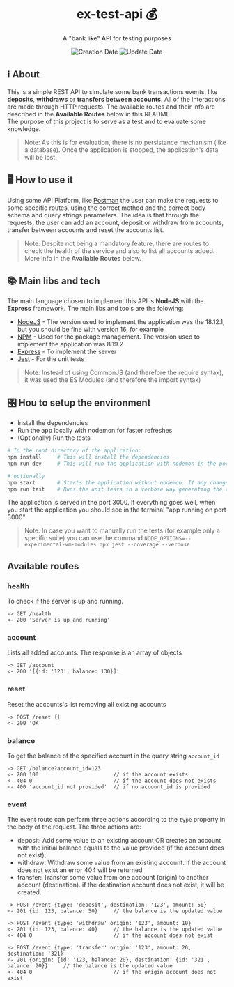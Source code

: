 <h1 align="center">
  ex-test-api 💰
</h1>
<p align="center">
A "bank like" API for testing purposes
</p>

<!-- Infos -->
<p align="center">
  <img src="https://img.shields.io/static/v1?labelColor=3818a8&color=777777&label=created%20at&message=Aug%202023" alt="Creation Date" />

  <img src="https://img.shields.io/github/last-commit/kruchelski/ex-test-api?label=updated%20at&labelColor=3818a8&color=777777" alt="Update Date" />

</p>

<div style="color:#333333">

## ℹ️ About

This is a simple REST API to simulate some bank transactions events, like **deposits**, **withdraws** or **transfers between accounts**. All of the interactions are made through HTTP requests. The available routes and their info are described in the **Available Routes** below in this README.  
The purpose of this project is to serve as a test and to evaluate some knowledge.

> Note: As this is for evaluation, there is no persistance mechanism (like a database). Once the application is stopped, the application's data will be lost.

## 🖥 How to use it

Using some API Platform, like [Postman](https://www.postman.com/) the user can make the requests to some specific routes, using the correct method and the correct body schema and query strings parameters. The idea is that through the requests, the user can add an account, deposit or withdraw from accounts, transfer between accounts and reset the accounts list.

> Note: Despite not being a mandatory feature, there are routes to check the health of the service and also to list all accounts added. More info in the **Available Routes** below.

## 📚 Main libs and tech

The main language chosen to implement this API is **NodeJS** with the **Express** framework. The main libs and tools are the folowing:

- [NodeJS](https://nodejs.org/en/) - The version used to implement the application was the 18.12.1, but you should be fine with version 16, for example
- [NPM](https://www.npmjs.com/) - Used for the package management. The version used to implement the application was 8.19.2
- [Express](https://expressjs.com/pt-br/) - To implement the server
- [Jest](https://jestjs.io/pt-BR/) - For the unit tests

> Note: Instead of using CommonJS (and therefore the require syntax), it was used the ES Modules (and therefore the import syntax)

## 🎛 Hou to setup the environment

- Install the dependencies
- Run the app locally with nodemon for faster refreshes
- (Optionally) Run the tests

```bash
# In the root directory of the application:
npm install     # This will install the dependencies
npm run dev     # This will run the application with nodemon in the port 3000. Nodemon is used to restart the app when any change in the code occurs

# optionally
npm start       # Starts the application without nodemon. If any changes occurs in the code, you  will need to manually stop the application and then start again
npm run test    # Runs the unit tests in a verbose way generating the coverage report
```

The application is served in the port 3000. If everything goes well, when you start the application you should see in the terminal "app running on port 3000"

> Note: In case you want to manually run the tests (for example only a specific suite) you can use the command `NODE_OPTIONS=--experimental-vm-modules npx jest --coverage --verbose`

## Available routes

### health

To check if the server is up and running.

```
-> GET /health
<- 200 'Server is up and running'
```

### account

Lists all added accounts. The response is an array of objects

```
-> GET /account
<- 200 '[{id: '123', balance: 130}]'
```

### reset

Reset the accounts's list removing all existing accounts

```
-> POST /reset {}
<- 200 'OK'
```

### balance

To get the balance of the specified account in the query string `account_id`

```
-> GET /balance?account_id=123
<- 200 100                        // if the account exists
<- 404 0                          // if the account does not exists
<- 400 'account_id not provided'  // if no account_id is provided
```

### event

The event route can perform three actions according to the `type` property in the body of the request. The three actions are:

- deposit: Add some value to an existing account OR creates an account with the initial balance equals to the value provided (if the account does not exist);
- withdraw: Withdraw some value from an existing account. If the account does not exist an error 404 will be returned
- transfer: Transfer some value from one account (origin) to another account (destination). if the destination account does not exist, it will be created.

```
-> POST /event {type: 'deposit', destination: '123', amount: 50}
<- 201 {id: 123, balance: 50}     // the balance is the updated value

-> POST /event {type: 'withdraw' origin: '123', amount: 10}
<- 201 {id: 123, balance: 40}     // the balance is the updated value
<- 404 0                          // if the account does not exist

-> POST /event {type: 'transfer' origin: '123', amount: 20, destination: '321}
<- 201 {origin: {id: '123, balance: 20}, destination: {id: '321', balance: 20}}     // the balance is the updated value
<- 404 0                          // if the origin account does not exist
```

</div>
